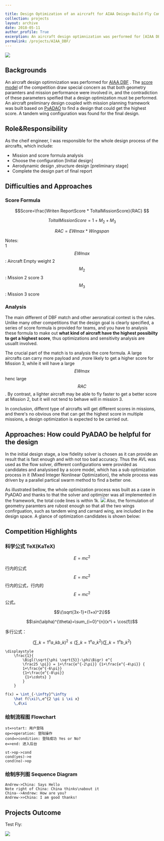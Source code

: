 ```yaml
---

title: Design Optimization of an aircraft for AIAA Deisgn·Build·Fly Competition
collection: projects
layout: archive
date: 2018-05-11
author_profile: True
excerption: An aircraft design optimnization was performed for [AIAA DBF](https://www.aiaadbf.org/General-Info/ "AIAA DBF") . The [score model](https://www.aiaadbf.org/Scoring/ "score model") of the competition draw special concern as that both geometry paramters and mission performance were involved in, and the contradiction of these parameters speified that a design optimization must be performed.  An aircraft preliminary design coupled with mission planning framework was built based on [PyADAO](https://tsingqaq.github.io/projects/PyADAO_construction/ "PyADAO") to find a design that could get the highest score. A tandem wing configuration was found for the final design.
permalink: /projects/AIAA_DBF/
---
```


![](https://github.com/TsingQAQ/TsingQAQ.github.io/blob/master/images/PyADAO/gitmap.png?raw=true)

## Backgrounds
An aircraft design optimnization was performed for [AIAA DBF](https://www.aiaadbf.org/General-Info/ "AIAA DBF") . The [score model](https://www.aiaadbf.org/Scoring/ "score model") of the competition draw special concern as that both geometry paramters and mission performance were involved in, and the contradiction of these parameters speified that a design optimization must be performed. An aircraft preliminary design coupled with mission planning framework was built based on [PyADAO](https://tsingqaq.github.io/projects/PyADAO_construction/ "PyADAO") to find a design that could get the highest score. A tandem wing configuration was found for the final design.

## Role&Responsibility
As the cheif engineer, I was responsible for the whole design process of the aircrafts, which include:
* Mission and score formula analysis 
* Choose the configuration [Initial design]
* Aerodynamic design ,structure design [preliminary stage]
* Complete the design part of final report

## Difficulties and Approaches

### Score Formula

$$Score=\frac{Writen ReportScore *  ToltalMissionScore}{RAC} $$

$$ToltalMissionScore=1 + M_2 + M_3$$

$$RAC=EWmax * Wingspan$$

Notes:                 
1 $$EWmax$$: Aircraft Empty weight
2 $$M_2$$: Mission 2 score
3 $$M_3$$: Mission 3 score

### Analysis
The main different of DBF match and other aeronatical contest is the rules. Unlike many other competitions that the design goal is clearly specified, a series of score formula is provided for teams, and you have to analysis these formula to make out **what kind of aircraft have the highest possibilty to get a highest score**, thus optimizations and sensitivity analysis are usuallt involved.

The crucial part of the match is to analysis the core formula. A large aircrafts can carry more payload and ,more likely to get a higher score for Mission 3, while it will have a large $$EWmax$$ henc large $$RAC$$. By contrast, a lighter aircraft may be able to fly faster to get a better score at Mission 2, but it will not tend to behave will in mission 3. 

In conclusion, differnt type of aircrafts will get different scores in missions, and there's no obvious one that can get the highest score in multiple missions, a design optimization is expected to be carried out.


## Approaches: How could PyADAO be helpful for the design
In the initial design stage, a low fidelity solver is chosen as it can provide an result that is fast enough and with not too bad accuracy. Thus the AVL was used as the flow solver, different configurations were provided as candidates and analysised by a score model, which has a sub optimization process in it (Mixed Integer Nonlinear Optimization), the whole process was driven by a parallel partical swarm method to find a better one.

As illustrated bellow, the whole optimization process was built as a case in PyADAO and thanks to that the solver and optimizer was all implemented in the framework, the total code lines is within 1k.
![](https://github.com/TsingQAQ/TsingQAQ.github.io/blob/master/images/AIAA_DBF/framework.png?raw=true)
Also, the formulation of geometry paramters are rubost enough so that all the two wings confirguation, such as tandem wing and carnard wing, are included in the design space.
A glance of optimization candidates is shown below:


## Competition Highlights

            
### 科学公式 TeX(KaTeX)
                    
$$E=mc^2$$

行内的公式$$E=mc^2$$行内的公式，行内的$$E=mc^2$$公式。

$$\(\sqrt{3x-1}+(1+x)^2\)$$
                    
$$\sin(\alpha)^{\theta}=\sum_{i=0}^{n}(x^i + \cos(f))$$

多行公式：

```math
\displaystyle
\left( \sum\_{k=1}^n a\_k b\_k \right)^2
\leq
\left( \sum\_{k=1}^n a\_k^2 \right)
\left( \sum\_{k=1}^n b\_k^2 \right)
```

```katex
\displaystyle 
    \frac{1}{
        \Bigl(\sqrt{\phi \sqrt{5}}-\phi\Bigr) e^{
        \frac25 \pi}} = 1+\frac{e^{-2\pi}} {1+\frac{e^{-4\pi}} {
        1+\frac{e^{-6\pi}}
        {1+\frac{e^{-8\pi}}
         {1+\cdots} }
        } 
    }
```

```latex
f(x) = \int_{-\infty}^\infty
    \hat f(\xi)\,e^{2 \pi i \xi x}
    \,d\xi
```
                
### 绘制流程图 Flowchart

```flow
st=>start: 用户登陆
op=>operation: 登陆操作
cond=>condition: 登陆成功 Yes or No?
e=>end: 进入后台

st->op->cond
cond(yes)->e
cond(no)->op
```
                    
### 绘制序列图 Sequence Diagram
                    
```seq
Andrew->China: Says Hello 
Note right of China: China thinks\nabout it 
China-->Andrew: How are you? 
Andrew->>China: I am good thanks!
```

## Projects Outcome
Test Fly:

![](https://github.com/TsingQAQ/TsingQAQ.github.io/blob/master/images/AIAA_DBF/P1.png?raw=true)

